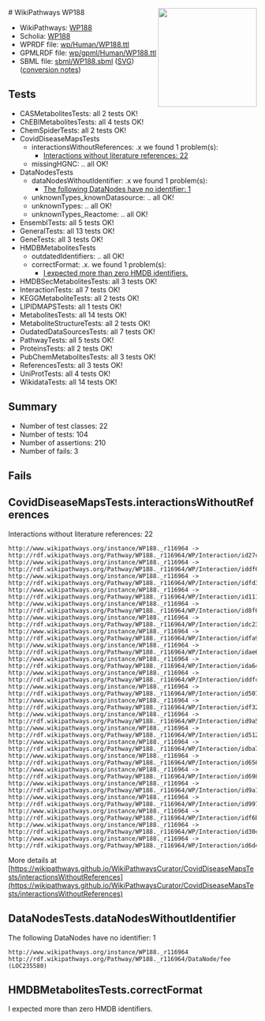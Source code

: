 <img style="float: right; width: 200px" src="../logo.png" />
# WikiPathways WP188

* WikiPathways: [WP188](https://identifiers.org/wikipathways:WP188)
* Scholia: [WP188](https://scholia.toolforge.org/wikipathways/WP188)
* WPRDF file: [wp/Human/WP188.ttl](../wp/Human/WP188.ttl)
* GPMLRDF file: [wp/gpml/Human/WP188.ttl](../wp/gpml/Human/WP188.ttl)
* SBML file: [sbml/WP188.sbml](../sbml/WP188.sbml) ([SVG](../sbml/WP188.svg)) ([conversion notes](../sbml/WP188.txt))

## Tests
* CASMetabolitesTests: all 2 tests OK!
* ChEBIMetabolitesTests: all 4 tests OK!
* ChemSpiderTests: all 2 tests OK!
* CovidDiseaseMapsTests
    * interactionsWithoutReferences: .x we found 1 problem(s):
        * [Interactions without literature references: 22](#9701cd02)
    * missingHGNC: .. all OK!
* DataNodesTests
    * dataNodesWithoutIdentifier: .x we found 1 problem(s):
        * [The following DataNodes have no identifier: 1](#d2d32fa0)
    * unknownTypes_knownDatasource: .. all OK!
    * unknownTypes: .. all OK!
    * unknownTypes_Reactome: .. all OK!
* EnsemblTests: all 5 tests OK!
* GeneralTests: all 13 tests OK!
* GeneTests: all 3 tests OK!
* HMDBMetabolitesTests
    * outdatedIdentifiers: .. all OK!
    * correctFormat: .x. we found 1 problem(s):
        * [I expected more than zero HMDB identifiers.](#ad154c1e)
* HMDBSecMetabolitesTests: all 3 tests OK!
* InteractionTests: all 7 tests OK!
* KEGGMetaboliteTests: all 2 tests OK!
* LIPIDMAPSTests: all 1 tests OK!
* MetabolitesTests: all 14 tests OK!
* MetaboliteStructureTests: all 2 tests OK!
* OudatedDataSourcesTests: all 7 tests OK!
* PathwayTests: all 5 tests OK!
* ProteinsTests: all 2 tests OK!
* PubChemMetabolitesTests: all 3 tests OK!
* ReferencesTests: all 3 tests OK!
* UniProtTests: all 4 tests OK!
* WikidataTests: all 14 tests OK!


## Summary

* Number of test classes: 22
* Number of tests: 104
* Number of assertions: 210
* Number of fails: 3

## Fails

<a name="9701cd02" />

## CovidDiseaseMapsTests.interactionsWithoutReferences

Interactions without literature references: 22
```
http://www.wikipathways.org/instance/WP188._r116964 -> http://rdf.wikipathways.org/Pathway/WP188._r116964/WP/Interaction/id27cf3238
http://www.wikipathways.org/instance/WP188._r116964 -> http://rdf.wikipathways.org/Pathway/WP188._r116964/WP/Interaction/iddf612196
http://www.wikipathways.org/instance/WP188._r116964 -> http://rdf.wikipathways.org/Pathway/WP188._r116964/WP/Interaction/idfd3c131f
http://www.wikipathways.org/instance/WP188._r116964 -> http://rdf.wikipathways.org/Pathway/WP188._r116964/WP/Interaction/id1118b2a2
http://www.wikipathways.org/instance/WP188._r116964 -> http://rdf.wikipathways.org/Pathway/WP188._r116964/WP/Interaction/id8f6c9a37
http://www.wikipathways.org/instance/WP188._r116964 -> http://rdf.wikipathways.org/Pathway/WP188._r116964/WP/Interaction/idc23015bb
http://www.wikipathways.org/instance/WP188._r116964 -> http://rdf.wikipathways.org/Pathway/WP188._r116964/WP/Interaction/idfa9a2a1
http://www.wikipathways.org/instance/WP188._r116964 -> http://rdf.wikipathways.org/Pathway/WP188._r116964/WP/Interaction/idae60135
http://www.wikipathways.org/instance/WP188._r116964 -> http://rdf.wikipathways.org/Pathway/WP188._r116964/WP/Interaction/ida6467995
http://www.wikipathways.org/instance/WP188._r116964 -> http://rdf.wikipathways.org/Pathway/WP188._r116964/WP/Interaction/iddfcada8e
http://www.wikipathways.org/instance/WP188._r116964 -> http://rdf.wikipathways.org/Pathway/WP188._r116964/WP/Interaction/id507aa547
http://www.wikipathways.org/instance/WP188._r116964 -> http://rdf.wikipathways.org/Pathway/WP188._r116964/WP/Interaction/idf3267e7d
http://www.wikipathways.org/instance/WP188._r116964 -> http://rdf.wikipathways.org/Pathway/WP188._r116964/WP/Interaction/id9a591efb
http://www.wikipathways.org/instance/WP188._r116964 -> http://rdf.wikipathways.org/Pathway/WP188._r116964/WP/Interaction/id5126816f
http://www.wikipathways.org/instance/WP188._r116964 -> http://rdf.wikipathways.org/Pathway/WP188._r116964/WP/Interaction/idba7b4bfa
http://www.wikipathways.org/instance/WP188._r116964 -> http://rdf.wikipathways.org/Pathway/WP188._r116964/WP/Interaction/id656386f1
http://www.wikipathways.org/instance/WP188._r116964 -> http://rdf.wikipathways.org/Pathway/WP188._r116964/WP/Interaction/id69819c1b
http://www.wikipathways.org/instance/WP188._r116964 -> http://rdf.wikipathways.org/Pathway/WP188._r116964/WP/Interaction/id9a1ba3dc
http://www.wikipathways.org/instance/WP188._r116964 -> http://rdf.wikipathways.org/Pathway/WP188._r116964/WP/Interaction/id997c47eb
http://www.wikipathways.org/instance/WP188._r116964 -> http://rdf.wikipathways.org/Pathway/WP188._r116964/WP/Interaction/idf6baa7c2
http://www.wikipathways.org/instance/WP188._r116964 -> http://rdf.wikipathways.org/Pathway/WP188._r116964/WP/Interaction/id30cbd366
http://www.wikipathways.org/instance/WP188._r116964 -> http://rdf.wikipathways.org/Pathway/WP188._r116964/WP/Interaction/id6d4b4d25
```

More details at [https://wikipathways.github.io/WikiPathwaysCurator/CovidDiseaseMapsTests/interactionsWithoutReferences](https://wikipathways.github.io/WikiPathwaysCurator/CovidDiseaseMapsTests/interactionsWithoutReferences)

<a name="d2d32fa0" />

## DataNodesTests.dataNodesWithoutIdentifier

The following DataNodes have no identifier: 1
```
http://www.wikipathways.org/instance/WP188._r116964 http://rdf.wikipathways.org/Pathway/WP188._r116964/DataNode/fee (LOC235580)
```

<a name="ad154c1e" />

## HMDBMetabolitesTests.correctFormat

I expected more than zero HMDB identifiers.
